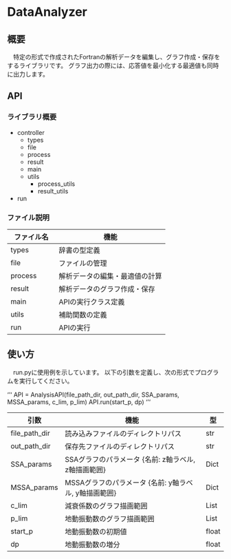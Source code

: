 # DataAnalyzer
## 概要
　特定の形式で作成されたFortranの解析データを編集し、グラフ作成・保存をするライブラリです。
グラフ出力の際には、応答値を最小化する最適値も同時に出力します。

## API
### ライブラリ概要
- controller
    - types
    - file
    - process
    - result
    - main
    - utils
        - process_utils
        - result_utils
- run

### ファイル説明
| ファイル名　| 機能　|
| - | - |
| types | 辞書の型定義　|
| file | ファイルの管理 |
| process | 解析データの編集・最適値の計算 |
| result | 解析データのグラフ作成・保存　|
| main | APIの実行クラス定義　|
| utils | 補助関数の定義　|
| run | APIの実行　|

## 使い方
　run.pyに使用例を示しています。
以下の引数を定義し、次の形式でプログラムを実行してください。

‘’‘ 
API = AnalysisAPI(file_path_dir, out_path_dir, SSA_params, MSSA_params, c_lim, p_lim)
API.run(start_p, dp)
‘’‘


| 引数　| 機能　| 型　|
| - | - | - |
| file_path_dir | 読み込みファイルのディレクトリパス | str |
| out_path_dir | 保存先ファイルのディレクトリパス | str |
| SSA_params | SSAグラフのパラメータ {名前: z軸ラベル, z軸描画範囲}　| Dict |
| MSSA_params | MSSAグラフのパラメータ {名前: y軸ラベル, y軸描画範囲}　| Dict |
| c_lim | 減衰係数のグラフ描画範囲　| List |
| p_lim | 地動振動数のグラフ描画範囲　| List |
| start_p | 地動振動数の初期値　| float |
| dp | 地動振動数の増分　| float |

